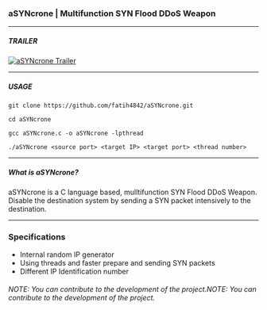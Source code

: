 ###  aSYNcrone | Multifunction SYN Flood DDoS Weapon

------------
##### TRAILER

[![aSYNcrone Trailer](https://i.hizliresim.com/zGzg2R.gif "aSYNcrone Trailer")](https://i.hizliresim.com/zGzg2R.gif "aSYNcrone Trailer")


------------
##### USAGE
`git clone https://github.com/fatih4842/aSYNcrone.git`

`cd aSYNcrone`

`gcc aSYNcrone.c -o aSYNcrone -lpthread`

`./aSYNcrone <source port> <target IP> <target port> <thread number>`


------------
##### What is aSYNcrone?
aSYNcrone is a C language based, mulltifunction SYN Flood DDoS Weapon. Disable the destination system by sending a SYN packet intensively to the destination. 

------------
### Specifications
- Internal random IP generator
- Using threads and faster prepare and sending SYN packets
- Different IP Identification number

###### NOTE: You can contribute to the development of the project.NOTE: You can contribute to the development of the project.

